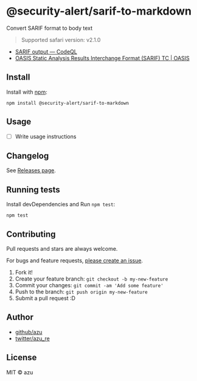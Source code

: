 # @security-alert/sarif-to-markdown

Convert SARIF format to body text

> Supported safari version: v2.1.0

- [SARIF output — CodeQL](https://help.semmle.com/codeql/codeql-cli/reference/sarif-overview.html)
- [OASIS Static Analysis Results Interchange Format (SARIF) TC | OASIS](https://www.oasis-open.org/committees/tc_home.php?wg_abbrev=sarif)

## Install

Install with [npm](https://www.npmjs.com/):

    npm install @security-alert/sarif-to-markdown

## Usage

- [ ] Write usage instructions

## Changelog

See [Releases page](https://github.com/azu/security-alert/releases).

## Running tests

Install devDependencies and Run `npm test`:

    npm test

## Contributing

Pull requests and stars are always welcome.

For bugs and feature requests, [please create an issue](https://github.com/azu/security-alert/issues).

1. Fork it!
2. Create your feature branch: `git checkout -b my-new-feature`
3. Commit your changes: `git commit -am 'Add some feature'`
4. Push to the branch: `git push origin my-new-feature`
5. Submit a pull request :D

## Author

- [github/azu](https://github.com/azu)
- [twitter/azu_re](https://twitter.com/azu_re)

## License

MIT © azu
